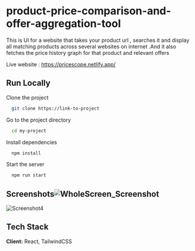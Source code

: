 # product-price-comparison-and-offer-aggregation-tool

This is UI for a website that takes your product url , searches it and display all matching products across several websites on internet .And it also fetches the price history graph for that product and relevant offers

Live website : https://pricescope.netlify.app/

## Run Locally

Clone the project

```bash
  git clone https://link-to-project
```

Go to the project directory

```bash
  cd my-project
```

Install dependencies

```bash
  npm install
```

Start the server

```bash
  npm run start
```

## Screenshots![WholeScreen_Screenshot](https://github.com/user-attachments/assets/61536a8e-ff66-486f-9586-4598eb3a00ad)

![Screenshot4](https://github.com/user-attachments/assets/7fd67746-4d38-4039-b6c1-4d2c80553d8d)

## Tech Stack

**Client:** React, TailwindCSS
